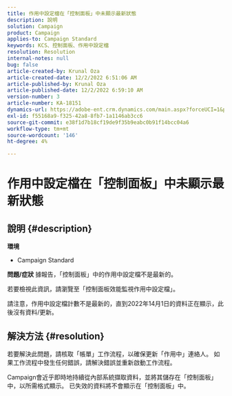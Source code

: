 ```yaml
---
title: 作用中設定檔在「控制面板」中未顯示最新狀態
description: 說明
solution: Campaign
product: Campaign
applies-to: Campaign Standard
keywords: KCS、控制面板、作用中設定檔
resolution: Resolution
internal-notes: null
bug: false
article-created-by: Krunal Oza
article-created-date: 12/2/2022 6:51:06 AM
article-published-by: Krunal Oza
article-published-date: 12/2/2022 6:59:10 AM
version-number: 3
article-number: KA-18151
dynamics-url: https://adobe-ent.crm.dynamics.com/main.aspx?forceUCI=1&pagetype=entityrecord&etn=knowledgearticle&id=fe498aaf-0d72-ed11-9561-6045bd006c82
exl-id: f55168a9-f325-42a8-8fb7-1a1146ab3cc6
source-git-commit: e38f1d7b18cf19de9f35b9eabc0b91f14bcc04a6
workflow-type: tm+mt
source-wordcount: '146'
ht-degree: 4%

---
```


# 作用中設定檔在「控制面板」中未顯示最新狀態

## 說明 {#description}

<b>環境</b>
- Campaign Standard



<b>問題/症狀</b>
據報告，「控制面板」中的作用中設定檔不是最新的。

若要檢視此資訊，請瀏覽至「控制面板效能監視作用中設定檔」。

請注意，作用中設定檔計數不是最新的，直到2022年14月1日的資料正在顯示，此後沒有資料/更新。


## 解決方法 {#resolution}


若要解決此問題，請核取「帳單」工作流程，以確保更新「作用中」連絡人。 如果工作流程中發生任何錯誤，請解決錯誤並重新啟動工作流程。

Campaign會近乎即時地持續從內部系統擷取資料，並將其儲存在「控制面板」中，以所需格式顯示。 已失效的資料將不會顯示在「控制面板」中。
